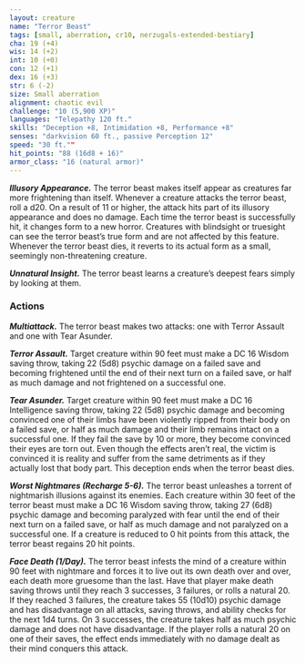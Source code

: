 ```yaml
---
layout: creature
name: "Terror Beast"
tags: [small, aberration, cr10, nerzugals-extended-bestiary]
cha: 19 (+4)
wis: 14 (+2)
int: 10 (+0)
con: 12 (+1)
dex: 16 (+3)
str: 6 (-2)
size: Small aberration
alignment: chaotic evil
challenge: "10 (5,900 XP)"
languages: "Telepathy 120 ft."
skills: "Deception +8, Intimidation +8, Performance +8"
senses: "darkvision 60 ft., passive Perception 12"
speed: "30 ft.""
hit_points: "88 (16d8 + 16)"
armor_class: "16 (natural armor)"
---
```


***Illusory Appearance.*** The terror beast makes itself appear
as creatures far more frightening than itself. Whenever
a creature attacks the terror beast, roll a d20. On a
result of 11 or higher, the attack hits part of its illusory
appearance and does no damage. Each time the terror
beast is successfully hit, it changes form to a new
horror. Creatures with blindsight or truesight can see
the terror beast’s true form and are not affected by this
feature. Whenever the terror beast dies, it reverts to its
actual form as a small, seemingly non-threatening
creature.

***Unnatural Insight.*** The terror beast learns a creature’s
deepest fears simply by looking at them.

### Actions

***Multiattack.*** The terror beast makes two attacks: one
with Terror Assault and one with Tear Asunder.

***Terror Assault.*** Target creature within 90 feet must
make a DC 16 Wisdom saving throw, taking 22 (5d8)
psychic damage on a failed save and becoming
frightened until the end of their next turn on a failed
save, or half as much damage and not frightened on a
successful one.

***Tear Asunder.*** Target creature within 90 feet must make
a DC 16 Intelligence saving throw, taking 22 (5d8)
psychic damage and becoming convinced one of their
limbs have been violently ripped from their body on a
failed save, or half as much damage and their limb
remains intact on a successful one. If they fail the save
by 10 or more, they become convinced their eyes are
torn out. Even though the effects aren’t real, the victim
is convinced it is reality and suffer from the same
detriments as if they actually lost that body part. This
deception ends when the terror beast dies.

***Worst Nightmares (Recharge 5-6).*** The terror beast
unleashes a torrent of nightmarish illusions against its
enemies. Each creature within 30 feet of the terror
beast must make a DC 16 Wisdom saving throw, taking
27 (6d8) psychic damage and becoming paralyzed
with fear until the end of their next turn on a failed
save, or half as much damage and not paralyzed on a
successful one. If a creature is reduced to 0 hit points
from this attack, the terror beast regains 20 hit points.

***Face Death (1/Day).*** The terror beast infests the mind of
a creature within 90 feet with nightmare and forces it
to live out its own death over and over, each death
more gruesome than the last. Have that player make
death saving throws until they reach 3 successes, 3
failures, or rolls a natural 20. If they reached 3 failures,
the creature takes 55 (10d10) psychic damage and has
disadvantage on all attacks, saving throws, and ability
checks for the next 1d4 turns. On 3 successes, the
creature takes half as much psychic damage and does
not have disadvantage. If the player rolls a natural 20
on one of their saves, the effect ends immediately with
no damage dealt as their mind conquers this attack.

